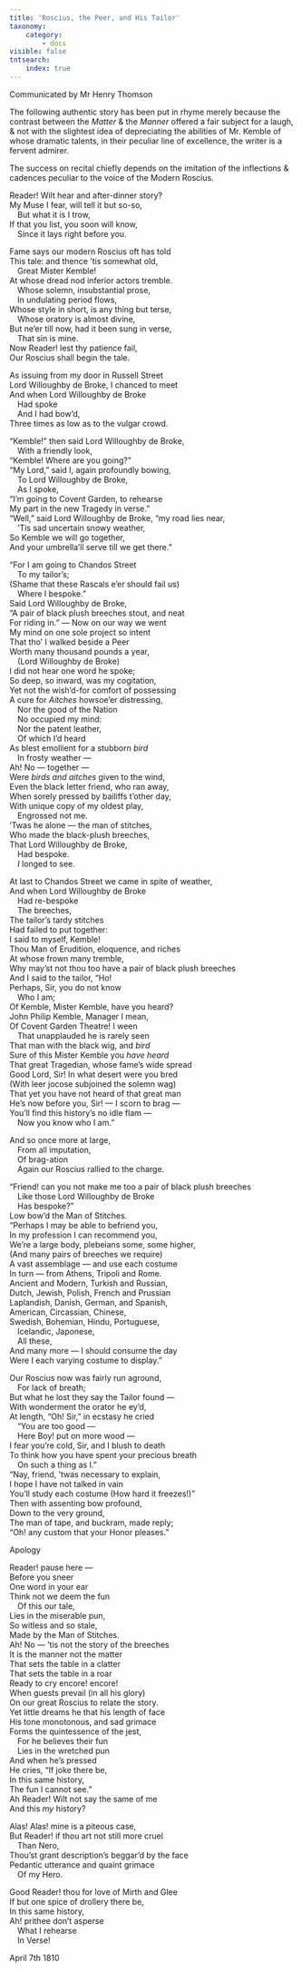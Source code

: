 ```yaml
---
title: 'Roscius, the Peer, and His Tailor'
taxonomy:
    category:
        - docs
visible: false
tntsearch:
    index: true
---
```


<div class="author">Communicated by Mr Henry Thomson</div>

The following authentic story has been put in rhyme merely because the contrast between the *Matter* & the *Manner* offered a fair subject for a laugh, & not with the slightest idea of depreciating the abilities of Mr. Kemble of whose dramatic talents, in their peculiar line of excellence, the writer is a fervent admirer.  
  
The success on recital chiefly depends on the imitation of the inflections & cadences peculiar to the voice of the Modern Roscius.  
  
Reader! Wilt hear and after-dinner story?  
My Muse I fear, will tell it but so-so,  
&emsp;But what it is I trow,  
If that you list, you soon will know,  
&emsp;Since it lays right before you.  
  
Fame says our modern Roscius oft has told  
This tale: and thence ’tis somewhat old,  
&emsp;Great Mister Kemble!  
At whose dread nod inferior actors tremble.  
&emsp;Whose solemn, insubstantial prose,  
&emsp;In undulating period flows,  
Whose style in short, is any thing but terse,  
&emsp;Whose oratory is almost divine,  
But ne’er till now, had it been sung in verse,  
&emsp;That sin is mine.  
Now Reader! lest thy patience fail,  
Our Roscius shall begin the tale.  
  
As issuing from my door in Russell Street  
Lord Willoughby de Broke, I chanced to meet  
And when Lord Willoughby de Broke  
&emsp;Had spoke  
&emsp;And I had bow’d,  
Three times as low as to the vulgar crowd.

“Kemble!” then said Lord Willoughby de Broke,  
&emsp;With a friendly look,  
“Kemble! Where are you going?”  
“My Lord,” said I, again profoundly bowing,  
&emsp;To Lord Willoughby de Broke,  
&emsp;As I spoke,  
“I’m going to Covent Garden, to rehearse  
My part in the new Tragedy in verse.”  
“Well,” said Lord Willoughby de Broke, “my road lies near,  
&emsp;’Tis sad uncertain snowy weather,  
So Kemble we will go together,  
And your umbrella’ll serve till we get there.”  

“For I am going to Chandos Street  
&emsp;To my tailor’s;  
(Shame that these Rascals e’er should fail us)  
&emsp;Where I bespoke.”  
Said Lord Willoughby de Broke,  
“A pair of black plush breeches stout, and neat  
For riding in.” — Now on our way we went  
My mind on one sole project so intent  
That tho’ I walked beside a Peer  
Worth many thousand pounds a year,  
&emsp;(Lord Willoughby de Broke)  
I did not hear one word he spoke;  
So deep, so inward, was my cogitation,  
Yet not the wish’d-for comfort of possessing  
A cure for *Aitches* howsoe’er distressing,  
&emsp;Nor the good of the Nation  
&emsp;No occupied my mind:  
&emsp;Nor the patent leather,  
&emsp;Of which I’d heard  
As blest emollient for a stubborn *bird*  
&emsp;In frosty weather —  
Ah! No — together —  
Were *birds and aitches* given to the wind,  
Even the black letter friend, who ran away,  
When sorely pressed by bailiffs t’other day,  
With unique copy of my oldest play,  
&emsp;Engrossed not me.  
’Twas he alone — the man of stitches,  
Who made the black-plush breeches,  
That Lord Willoughby de Broke,  
&emsp;Had bespoke.  
&emsp;*I* longed to see.  

At last to Chandos Street we came in spite of weather,  
And when Lord Willoughby de Broke  
&emsp;Had re-bespoke  
&emsp;The breeches,  
The tailor’s tardy stitches  
Had failed to put together:  
I said to myself, Kemble!  
Thou Man of Erudition, eloquence, and riches  
At whose frown many tremble,  
Why may’st not thou too have a pair of black plush breeches  
And I said to the tailor, “Ho!  
Perhaps, Sir, you do not know  
&emsp;Who I am;  
Of Kemble, Mister Kemble, have you heard?  
John Philip Kemble, Manager I mean,  
Of Covent Garden Theatre! I ween  
&emsp;That unapplauded he is rarely seen  
That man with the black wig, and *bird*  
Sure of this Mister Kemble you *have heard*  
That great Tragedian, whose fame’s wide spread  
Good Lord, Sir! In what desert were you bred  
(With leer jocose subjoined the solemn wag)  
That yet you have not heard of that great man  
He’s now before you, Sir! — I scorn to brag —  
You’ll find this history’s no idle flam —  
&emsp;Now you know who I am.”

And so once more at large,  
&emsp;From all imputation,  
&emsp;Of brag-ation  
&emsp;Again our Roscius rallied to the charge.  

“Friend! can you not make me too a pair of black plush breeches  
&emsp;Like those Lord Willoughby de Broke  
&emsp;Has bespoke?”  
Low bow’d the Man of Stitches.  
“Perhaps I may be able to befriend you,  
In my profession I can recommend you,  
We’re a large body, plebeians some, some higher,  
(And many pairs of breeches we require)  
A vast assemblage — and use each costume  
In turn — from Athens, Tripoli and Rome.  
Ancient and Modern, Turkish and Russian,  
Dutch, Jewish, Polish, French and Prussian  
Laplandish, Danish, German, and Spanish,  
American, Circassian, Chinese,  
Swedish, Bohemian, Hindu, Portuguese,  
&emsp;Icelandic, Japonese,  
&emsp;All these,  
And many more — I should consume the day  
Were I each varying costume to display.”  

Our Roscius now was fairly run aground,  
&emsp;For lack of breath;  
But what he lost they say the Tailor found —  
With wonderment the orator he ey’d,  
At length, “Oh! Sir,” in ecstasy he cried  
&emsp;“You are too good —   
&emsp;Here Boy! put on more wood —  
I fear you’re cold, Sir, and I blush to death  
To think how you have spent your precious breath  
&emsp;On such a thing as I.”  
“Nay, friend, ’twas necessary to explain,  
I hope I have not talked in vain  
You’ll study each costume (How hard it freezes!)”  
Then with assenting bow profound,  
Down to the very ground,  
The man of tape, and buckram, made reply;  
“Oh! any custom that your Honor pleases.”

Apology

Reader! pause here —  
Before you sneer  
One word in your ear  
Think not we deem the fun  
&emsp;Of this our tale,  
Lies in the miserable pun,  
So witless and so stale,  
Made by the Man of Stitches.  
Ah! No — ’tis not the story of the breeches  
It is the manner not the matter  
That sets the table in a clatter  
That sets the table in a roar  
Ready to cry encore! encore!  
When guests prevail (in all his glory)  
On our great Roscius to relate the story.  
Yet little dreams he that his length of face  
His tone monotonous, and sad grimace  
Forms the quintessence of the jest,  
&emsp;For he believes their fun  
&emsp;Lies in the wretched pun  
And when he’s pressed  
He cries, “If joke there be,  
In this same history,  
The fun I cannot see.”  
Ah Reader! Wilt not say the same of me  
And this *my* history?  

Alas! Alas! mine is a piteous case,  
But Reader! if thou art not still more cruel  
&emsp;Than Nero,  
Thou’st grant description’s beggar’d by the face  
Pedantic utterance and quaint grimace  
&emsp;Of my Hero.

Good Reader! thou for love of Mirth and Glee  
If but one spice of drollery there be,  
In this same history,  
Ah! prithee don’t asperse  
&emsp;What I rehearse  
&emsp;In Verse!

April 7th 1810